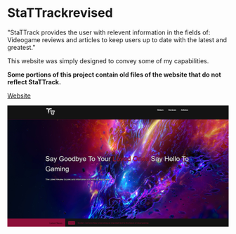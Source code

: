 # StaTTrackrevised

"StaTTrack provides the user with relevent information in the fields of: Videogame reviews and articles to keep users up to date with the latest and greatest."

This website was simply designed to convey some of my capabilities. 

<b>Some portions of this project contain old files of the website that do not reflect StaTTrack.</b>

[Website](https://jerry-seinfeld.github.io/StaTTrackrevised/)

![Image](Picture.png)


